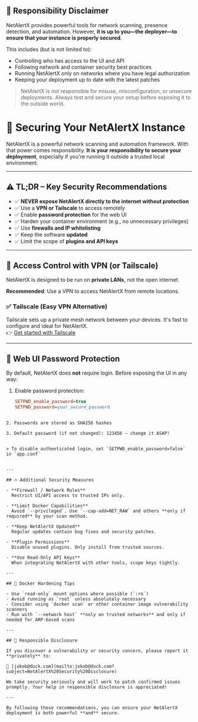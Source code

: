 ## 🧭 Responsibility Disclaimer

NetAlertX provides powerful tools for network scanning, presence detection, and automation. However, **it is up to you—the deployer—to ensure that your instance is properly secured**.

This includes (but is not limited to):
- Controlling who has access to the UI and API
- Following network and container security best practices
- Running NetAlertX only on networks where you have legal authorization
- Keeping your deployment up to date with the latest patches

> NetAlertX is not responsible for misuse, misconfiguration, or unsecure deployments. Always test and secure your setup before exposing it to the outside world.

# 🔐 Securing Your NetAlertX Instance

NetAlertX is a powerful network scanning and automation framework. With that power comes responsibility. **It is your responsibility to secure your deployment**, especially if you're running it outside a trusted local environment.

---

## ⚠️ TL;DR – Key Security Recommendations

- ✅ **NEVER expose NetAlertX directly to the internet without protection**
- ✅ Use a **VPN or Tailscale** to access remotely
- ✅ Enable **password protection** for the web UI
- ✅ Harden your container environment (e.g., no unnecessary privileges)
- ✅ Use **firewalls and IP whitelisting**
- ✅ Keep the software **updated**
- ✅ Limit the scope of **plugins and API keys**

---

## 🔗 Access Control with VPN (or Tailscale)

NetAlertX is designed to be run on **private LANs**, not the open internet.

**Recommended**: Use a VPN to access NetAlertX from remote locations.

### ✅ Tailscale (Easy VPN Alternative)

Tailscale sets up a private mesh network between your devices. It's fast to configure and ideal for NetAlertX.  
👉 [Get started with Tailscale](https://tailscale.com/)

---

## 🔑 Web UI Password Protection

By default, NetAlertX does **not** require login. Before exposing the UI in any way:

1. Enable password protection:
   ```ini
   SETPWD_enable_password=true
   SETPWD_password=your_secure_password
```

2. Passwords are stored as SHA256 hashes

3. Default password (if not changed): 123456 — change it ASAP!


> To disable authenticated login, set `SETPWD_enable_password=false` in `app.conf`


---

## 🔥 Additional Security Measures

- **Firewall / Network Rules**  
  Restrict UI/API access to trusted IPs only.

- **Limit Docker Capabilities**  
  Avoid `--privileged`. Use `--cap-add=NET_RAW` and others **only if required** by your scan method.

- **Keep NetAlertX Updated**  
  Regular updates contain bug fixes and security patches.

- **Plugin Permissions**  
  Disable unused plugins. Only install from trusted sources.

- **Use Read-Only API Keys**  
  When integrating NetAlertX with other tools, scope keys tightly.

---

## 🧱 Docker Hardening Tips

- Use `read-only` mount options where possible (`:ro`)
- Avoid running as `root` unless absolutely necessary
- Consider using `docker scan` or other container image vulnerability scanners
- Run with `--network host` **only on trusted networks** and only if needed for ARP-based scans

---

## 📣 Responsible Disclosure

If you discover a vulnerability or security concern, please report it **privately** to:

📧 [jokob@duck.com](mailto:jokob@duck.com?subject=NetAlertX%20Security%20Disclosure)

We take security seriously and will work to patch confirmed issues promptly. Your help in responsible disclosure is appreciated!

---

By following these recommendations, you can ensure your NetAlertX deployment is both powerful **and** secure.